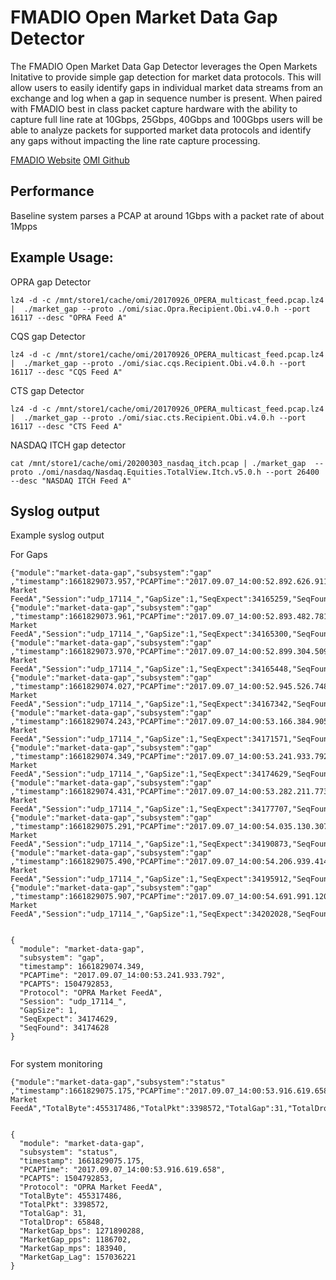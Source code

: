 # FMADIO Open Market Data Gap Detector

The FMADIO Open Market Data Gap Detector leverages the Open Markets Initative to provide simple gap detection for market data protocols.  This will allow users to easily identify gaps in individual market data streams from an exchange and log when a gap in sequence number is present.  When paired with FMADIO best in class packet capture hardware with the ability to capture full line rate at 10Gbps, 25Gbps, 40Gbps and 100Gbps users will be able to analyze packets for supported market data protocols and identify any gaps without impacting the line rate capture processing.

[FMADIO Website](https://fmad.io)
[OMI Github](https://github.com/Open-Markets-Initiative)

## Performance

Baseline system parses a PCAP at around 1Gbps with a packet rate of about 1Mpps



## Example Usage:

OPRA gap Detector 

```
lz4 -d -c /mnt/store1/cache/omi/20170926_OPERA_multicast_feed.pcap.lz4  |  ./market_gap --proto ./omi/siac.Opra.Recipient.Obi.v4.0.h --port 16117 --desc "OPRA Feed A"

```

CQS gap Detector 

```
lz4 -d -c /mnt/store1/cache/omi/20170926_OPERA_multicast_feed.pcap.lz4  |  ./market_gap --proto ./omi/siac.cqs.Recipient.Obi.v4.0.h --port 16117 --desc "CQS Feed A"

```

CTS gap Detector 

```
lz4 -d -c /mnt/store1/cache/omi/20170926_OPERA_multicast_feed.pcap.lz4  |  ./market_gap --proto ./omi/siac.cts.Recipient.Obi.v4.0.h --port 16117 --desc "CTS Feed A"

```

NASDAQ ITCH gap detector

```
cat /mnt/store1/cache/omi/20200303_nasdaq_itch.pcap | ./market_gap  --proto ./omi/nasdaq/Nasdaq.Equities.TotalView.Itch.v5.0.h --port 26400  --desc "NASDAQ ITCH Feed A"

```

## Syslog output


Example syslog output

For Gaps

```
{"module":"market-data-gap","subsystem":"gap"        ,"timestamp":1661829073.957,"PCAPTime":"2017.09.07_14:00:52.892.626.911","PCAPTS":1504792852,"Protocol":"OPRA Market FeedA","Session":"udp_17114_","GapSize":1,"SeqExpect":34165259,"SeqFound":34165258}
{"module":"market-data-gap","subsystem":"gap"        ,"timestamp":1661829073.961,"PCAPTime":"2017.09.07_14:00:52.893.482.781","PCAPTS":1504792852,"Protocol":"OPRA Market FeedA","Session":"udp_17114_","GapSize":1,"SeqExpect":34165300,"SeqFound":34165299}
{"module":"market-data-gap","subsystem":"gap"        ,"timestamp":1661829073.970,"PCAPTime":"2017.09.07_14:00:52.899.304.509","PCAPTS":1504792852,"Protocol":"OPRA Market FeedA","Session":"udp_17114_","GapSize":1,"SeqExpect":34165448,"SeqFound":34165447}
{"module":"market-data-gap","subsystem":"gap"        ,"timestamp":1661829074.027,"PCAPTime":"2017.09.07_14:00:52.945.526.748","PCAPTS":1504792852,"Protocol":"OPRA Market FeedA","Session":"udp_17114_","GapSize":1,"SeqExpect":34167342,"SeqFound":34167341}
{"module":"market-data-gap","subsystem":"gap"        ,"timestamp":1661829074.243,"PCAPTime":"2017.09.07_14:00:53.166.384.905","PCAPTS":1504792853,"Protocol":"OPRA Market FeedA","Session":"udp_17114_","GapSize":1,"SeqExpect":34171571,"SeqFound":34171570}
{"module":"market-data-gap","subsystem":"gap"        ,"timestamp":1661829074.349,"PCAPTime":"2017.09.07_14:00:53.241.933.792","PCAPTS":1504792853,"Protocol":"OPRA Market FeedA","Session":"udp_17114_","GapSize":1,"SeqExpect":34174629,"SeqFound":34174628}
{"module":"market-data-gap","subsystem":"gap"        ,"timestamp":1661829074.431,"PCAPTime":"2017.09.07_14:00:53.282.211.773","PCAPTS":1504792853,"Protocol":"OPRA Market FeedA","Session":"udp_17114_","GapSize":1,"SeqExpect":34177707,"SeqFound":34177706}
{"module":"market-data-gap","subsystem":"gap"        ,"timestamp":1661829075.291,"PCAPTime":"2017.09.07_14:00:54.035.130.307","PCAPTS":1504792854,"Protocol":"OPRA Market FeedA","Session":"udp_17114_","GapSize":1,"SeqExpect":34190873,"SeqFound":34190872}
{"module":"market-data-gap","subsystem":"gap"        ,"timestamp":1661829075.490,"PCAPTime":"2017.09.07_14:00:54.206.939.414","PCAPTS":1504792854,"Protocol":"OPRA Market FeedA","Session":"udp_17114_","GapSize":1,"SeqExpect":34195912,"SeqFound":34195911}
{"module":"market-data-gap","subsystem":"gap"        ,"timestamp":1661829075.907,"PCAPTime":"2017.09.07_14:00:54.691.991.120","PCAPTS":1504792854,"Protocol":"OPRA Market FeedA","Session":"udp_17114_","GapSize":1,"SeqExpect":34202028,"SeqFound":34202027}


{
  "module": "market-data-gap",
  "subsystem": "gap",
  "timestamp": 1661829074.349,
  "PCAPTime": "2017.09.07_14:00:53.241.933.792",
  "PCAPTS": 1504792853,
  "Protocol": "OPRA Market FeedA",
  "Session": "udp_17114_",
  "GapSize": 1,
  "SeqExpect": 34174629,
  "SeqFound": 34174628
}


```


For system monitoring 

```
{"module":"market-data-gap","subsystem":"status"        ,"timestamp":1661829075.175,"PCAPTime":"2017.09.07_14:00:53.916.619.658","PCAPTS":1504792853,"Protocol":"OPRA Market FeedA","TotalByte":455317486,"TotalPkt":3398572,"TotalGap":31,"TotalDrop":65848,"MarketGap_bps":1271890288,"MarketGap_pps":1186702,"MarketGap_mps":183940,"MarketGap_Lag":157036221}


{
  "module": "market-data-gap",
  "subsystem": "status",
  "timestamp": 1661829075.175,
  "PCAPTime": "2017.09.07_14:00:53.916.619.658",
  "PCAPTS": 1504792853,
  "Protocol": "OPRA Market FeedA",
  "TotalByte": 455317486,
  "TotalPkt": 3398572,
  "TotalGap": 31,
  "TotalDrop": 65848,
  "MarketGap_bps": 1271890288,
  "MarketGap_pps": 1186702,
  "MarketGap_mps": 183940,
  "MarketGap_Lag": 157036221
}

```
